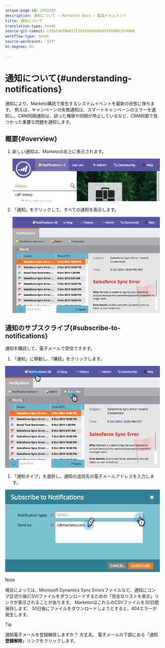 ```yaml
---
unique-page-id: 2952292
description: 通知について — Marketto Docs — 製品ドキュメント
title: 通知について
translation-type: tm+mt
source-git-commit: c33b7ab59e612f37d3f64bb954579700dc574068
workflow-type: tm+mt
source-wordcount: '177'
ht-degree: 0%

---
```



# 通知について{#understanding-notifications}

通知により、Marketo購読で発生するシステムイベントを最新の状態に保ちます。 例えば、キャンペーンの失敗通知は、スマートキャンペーンのエラーを通知し、CRM同期通知は、誤った権限や同期が停止しているなど、CRM同期で見つかった重要な問題を通知します。

## 概要{#overview}

1. 新しい通知は、Marketoの右上に表示されます。

   ![](assets/image2014-10-10-11-3a32-3a48.png)

1. 「通知」をクリックして、すべての通知を表示します。

   ![](assets/image2014-10-10-11-3a55-3a44.png)

## 通知のサブスクライブ{#subscribe-to-notifications}

通知を購読して、電子メールで受信できます。

1. 「通知」に移動し、「購読」をクリックします。

![](assets/image2014-10-10-12-3a3-3a29.png)

1. 「通知タイプ」を選択し、通知の送信先の電子メールアドレスを入力します。

![](assets/image2014-10-10-13-3a0-3a37.png)

>[!NOTE]
>
>場合によっては、Microsoft Dynamics Sync Errorsファイルなど、通知にコンマ区切り値(CSV)ファイルをダウンロードするための「完全なリストを表示」リンクが表示されることがあります。 MarketorはこれらのCSVファイルを30日間保持します。 30日後にファイルをダウンロードしようとすると、404エラーが発生します。

>[!TIP]
>
>通知電子メールを登録解除しますか？ 大丈夫。 電子メールの下部にある「通知&#x200B;**登録解除**」リンクをクリックします。

